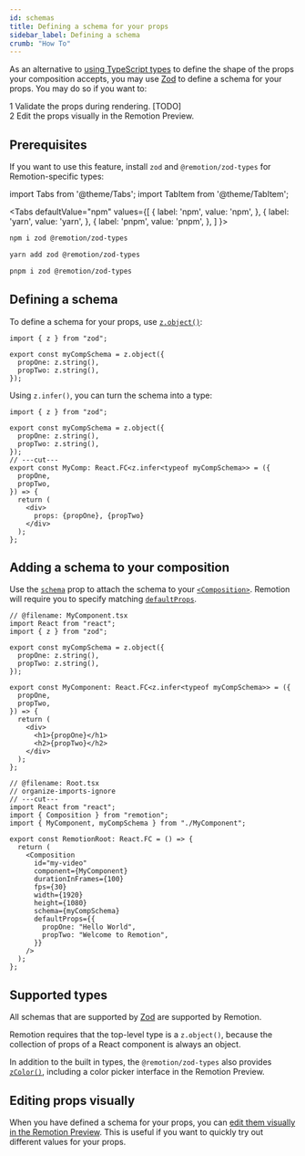 ```yaml
---
id: schemas
title: Defining a schema for your props
sidebar_label: Defining a schema
crumb: "How To"
---
```


As an alternative to [using TypeScript types](/docs/parametrized-rendering) to define the shape of the props your composition accepts, you may use [Zod](https://zod.dev/) to define a schema for your props. You may do so if you want to:

<Step>1</Step> Validate the props during rendering. [TODO] <br/>
<Step>2</Step> Edit the props visually in the Remotion Preview.

## Prerequisites

If you want to use this feature, install `zod` and `@remotion/zod-types` for Remotion-specific types:

import Tabs from '@theme/Tabs';
import TabItem from '@theme/TabItem';

<Tabs
defaultValue="npm"
values={[
{ label: 'npm', value: 'npm', },
{ label: 'yarn', value: 'yarn', },
{ label: 'pnpm', value: 'pnpm', },
]
}>
<TabItem value="npm">

```bash
npm i zod @remotion/zod-types
```

  </TabItem>

  <TabItem value="yarn">

```bash
yarn add zod @remotion/zod-types
```

  </TabItem>

  <TabItem value="pnpm">

```bash
pnpm i zod @remotion/zod-types
```

  </TabItem>
</Tabs>

## Defining a schema

To define a schema for your props, use [`z.object()`](https://zod.dev/?id=objects):

```tsx twoslash
import { z } from "zod";

export const myCompSchema = z.object({
  propOne: z.string(),
  propTwo: z.string(),
});
```

Using `z.infer()`, you can turn the schema into a type:

```tsx twoslash
import { z } from "zod";

export const myCompSchema = z.object({
  propOne: z.string(),
  propTwo: z.string(),
});
// ---cut---
export const MyComp: React.FC<z.infer<typeof myCompSchema>> = ({
  propOne,
  propTwo,
}) => {
  return (
    <div>
      props: {propOne}, {propTwo}
    </div>
  );
};
```

## Adding a schema to your composition

Use the [`schema`](/docs/composition#schema) prop to attach the schema to your [`<Composition>`](/docs/composition). Remotion will require you to specify matching [`defaultProps`](/docs/composition#schema).

```tsx twoslash title="src/Root.tsx" {3,14-18}
// @filename: MyComponent.tsx
import React from "react";
import { z } from "zod";

export const myCompSchema = z.object({
  propOne: z.string(),
  propTwo: z.string(),
});

export const MyComponent: React.FC<z.infer<typeof myCompSchema>> = ({
  propOne,
  propTwo,
}) => {
  return (
    <div>
      <h1>{propOne}</h1>
      <h2>{propTwo}</h2>
    </div>
  );
};

// @filename: Root.tsx
// organize-imports-ignore
// ---cut---
import React from "react";
import { Composition } from "remotion";
import { MyComponent, myCompSchema } from "./MyComponent";

export const RemotionRoot: React.FC = () => {
  return (
    <Composition
      id="my-video"
      component={MyComponent}
      durationInFrames={100}
      fps={30}
      width={1920}
      height={1080}
      schema={myCompSchema}
      defaultProps={{
        propOne: "Hello World",
        propTwo: "Welcome to Remotion",
      }}
    />
  );
};
```

## Supported types

All schemas that are supported by [Zod](https://zod.dev/) are supported by Remotion.

Remotion requires that the top-level type is a `z.object()`, because the collection of props of a React component is always an object.

In addition to the built in types, the `@remotion/zod-types` also provides [`zColor()`](/docs/zod-types/z-color), including a color picker interface in the Remotion Preview.

## Editing props visually

When you have defined a schema for your props, you can [edit them visually in the Remotion Preview](/docs/visual-editing). This is useful if you want to quickly try out different values for your props.
